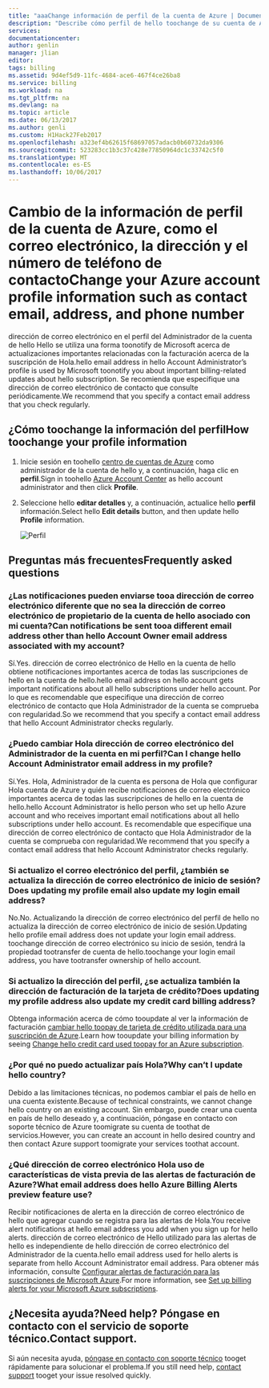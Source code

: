 ```yaml
---
title: "aaaChange información de perfil de la cuenta de Azure | Documentos de Microsoft"
description: "Describe cómo perfil de hello toochange de su cuenta de Azure y respuestas Hola preguntas comunes, por ejemplo, ¿por qué no se puede cambiar país Hola centro de cuentas de Azure"
services: 
documentationcenter: 
author: genlin
manager: jlian
editor: 
tags: billing
ms.assetid: 9d4ef5d9-11fc-4684-ace6-467f4ce26ba8
ms.service: billing
ms.workload: na
ms.tgt_pltfrm: na
ms.devlang: na
ms.topic: article
ms.date: 06/13/2017
ms.author: genli
ms.custom: H1Hack27Feb2017
ms.openlocfilehash: a323ef4b62615f68697057adacb0b60732da9306
ms.sourcegitcommit: 523283cc1b3c37c428e77850964dc1c33742c5f0
ms.translationtype: MT
ms.contentlocale: es-ES
ms.lasthandoff: 10/06/2017
---
```

# <a name="change-your-azure-account-profile-information-such-as-contact-email-address-and-phone-number"></a><span data-ttu-id="cdc8a-103">Cambio de la información de perfil de la cuenta de Azure, como el correo electrónico, la dirección y el número de teléfono de contacto</span><span class="sxs-lookup"><span data-stu-id="cdc8a-103">Change your Azure account profile information such as contact email, address, and phone number</span></span>
<span data-ttu-id="cdc8a-104">dirección de correo electrónico en el perfil del Administrador de la cuenta de hello Hello se utiliza una forma toonotify de Microsoft acerca de actualizaciones importantes relacionadas con la facturación acerca de la suscripción de Hola.</span><span class="sxs-lookup"><span data-stu-id="cdc8a-104">hello email address in hello Account Administrator’s profile is used by Microsoft toonotify you about important billing-related updates about hello subscription.</span></span> <span data-ttu-id="cdc8a-105">Se recomienda que especifique una dirección de correo electrónico de contacto que consulte periódicamente.</span><span class="sxs-lookup"><span data-stu-id="cdc8a-105">We recommend that you specify a contact email address that you check regularly.</span></span>

## <a name="how-toochange-your-profile-information"></a><span data-ttu-id="cdc8a-106">¿Cómo toochange la información del perfil</span><span class="sxs-lookup"><span data-stu-id="cdc8a-106">How toochange your profile information</span></span>
1. <span data-ttu-id="cdc8a-107">Inicie sesión en toohello [centro de cuentas de Azure](https://account.windowsazure.com/) como administrador de la cuenta de hello y, a continuación, haga clic en **perfil**.</span><span class="sxs-lookup"><span data-stu-id="cdc8a-107">Sign in toohello [Azure Account Center](https://account.windowsazure.com/) as hello account administrator and then click **Profile**.</span></span> 
2. <span data-ttu-id="cdc8a-108">Seleccione hello **editar detalles** y, a continuación, actualice hello **perfil** información.</span><span class="sxs-lookup"><span data-stu-id="cdc8a-108">Select hello **Edit details** button, and then update hello **Profile** information.</span></span>

   ![Perfil](./media/billing-how-to-change-azure-account-profile/profile.png)

## <a name="frequently-asked-questions"></a><span data-ttu-id="cdc8a-110">Preguntas más frecuentes</span><span class="sxs-lookup"><span data-stu-id="cdc8a-110">Frequently asked questions</span></span>
### <a name="can-notifications-be-sent-tooa-different-email-address-other-than-hello-account-owner-email-address-associated-with-my-account"></a><span data-ttu-id="cdc8a-111">¿Las notificaciones pueden enviarse tooa dirección de correo electrónico diferente que no sea la dirección de correo electrónico de propietario de la cuenta de hello asociado con mi cuenta?</span><span class="sxs-lookup"><span data-stu-id="cdc8a-111">Can notifications be sent tooa different email address other than hello Account Owner email address associated with my account?</span></span>
<span data-ttu-id="cdc8a-112">Sí.</span><span class="sxs-lookup"><span data-stu-id="cdc8a-112">Yes.</span></span> <span data-ttu-id="cdc8a-113">dirección de correo electrónico de Hello en la cuenta de hello obtiene notificaciones importantes acerca de todas las suscripciones de hello en la cuenta de hello.</span><span class="sxs-lookup"><span data-stu-id="cdc8a-113">hello email address on hello account gets important notifications about all hello subscriptions under hello account.</span></span> <span data-ttu-id="cdc8a-114">Por lo que es recomendable que especifique una dirección de correo electrónico de contacto que Hola Administrador de la cuenta se comprueba con regularidad.</span><span class="sxs-lookup"><span data-stu-id="cdc8a-114">So we recommend that you specify a contact email address that hello Account Administrator checks regularly.</span></span>

### <a name="can-i-change-hello-account-administrator-email-address-in-my-profile"></a><span data-ttu-id="cdc8a-115">¿Puedo cambiar Hola dirección de correo electrónico del Administrador de la cuenta en mi perfil?</span><span class="sxs-lookup"><span data-stu-id="cdc8a-115">Can I change hello Account Administrator email address in my profile?</span></span>
<span data-ttu-id="cdc8a-116">Sí.</span><span class="sxs-lookup"><span data-stu-id="cdc8a-116">Yes.</span></span> <span data-ttu-id="cdc8a-117">Hola, Administrador de la cuenta es persona de Hola que configurar Hola cuenta de Azure y quién recibe notificaciones de correo electrónico importantes acerca de todas las suscripciones de hello en la cuenta de hello.</span><span class="sxs-lookup"><span data-stu-id="cdc8a-117">hello Account Administrator is hello person who set up hello Azure account and who receives important email notifications about all hello subscriptions under hello account.</span></span> <span data-ttu-id="cdc8a-118">Es recomendable que especifique una dirección de correo electrónico de contacto que Hola Administrador de la cuenta se comprueba con regularidad.</span><span class="sxs-lookup"><span data-stu-id="cdc8a-118">We recommend that you specify a contact email address that hello Account Administrator checks regularly.</span></span>

### <a name="does-updating-my-profile-email-also-update-my-login-email-address"></a><span data-ttu-id="cdc8a-119">Si actualizo el correo electrónico del perfil, ¿también se actualiza la dirección de correo electrónico de inicio de sesión?</span><span class="sxs-lookup"><span data-stu-id="cdc8a-119">Does updating my profile email also update my login email address?</span></span>
<span data-ttu-id="cdc8a-120">No.</span><span class="sxs-lookup"><span data-stu-id="cdc8a-120">No.</span></span> <span data-ttu-id="cdc8a-121">Actualizando la dirección de correo electrónico del perfil de hello no actualiza la dirección de correo electrónico de inicio de sesión.</span><span class="sxs-lookup"><span data-stu-id="cdc8a-121">Updating hello profile email address does not update your login email address.</span></span> <span data-ttu-id="cdc8a-122">toochange dirección de correo electrónico su inicio de sesión, tendrá la propiedad tootransfer de cuenta de hello.</span><span class="sxs-lookup"><span data-stu-id="cdc8a-122">toochange your login email address, you have tootransfer ownership of hello account.</span></span>

### <a name="does-updating-my-profile-address-also-update-my-credit-card-billing-address"></a><span data-ttu-id="cdc8a-123">Si actualizo la dirección del perfil, ¿se actualiza también la dirección de facturación de la tarjeta de crédito?</span><span class="sxs-lookup"><span data-stu-id="cdc8a-123">Does updating my profile address also update my credit card billing address?</span></span>
<span data-ttu-id="cdc8a-124">Obtenga información acerca de cómo tooupdate al ver la información de facturación [cambiar hello toopay de tarjeta de crédito utilizada para una suscripción de Azure](billing-how-to-change-credit-card.md).</span><span class="sxs-lookup"><span data-stu-id="cdc8a-124">Learn how tooupdate your billing information by seeing [Change hello credit card used toopay for an Azure subscription](billing-how-to-change-credit-card.md).</span></span>

### <a name="why-cant-i-update-hello-country"></a><span data-ttu-id="cdc8a-125">¿Por qué no puedo actualizar país Hola?</span><span class="sxs-lookup"><span data-stu-id="cdc8a-125">Why can’t I update hello country?</span></span>
<span data-ttu-id="cdc8a-126">Debido a las limitaciones técnicas, no podemos cambiar el país de hello en una cuenta existente.</span><span class="sxs-lookup"><span data-stu-id="cdc8a-126">Because of technical constraints, we cannot change hello country on an existing account.</span></span> <span data-ttu-id="cdc8a-127">Sin embargo, puede crear una cuenta en país de hello deseado y, a continuación, póngase en contacto con soporte técnico de Azure toomigrate su cuenta de toothat de servicios.</span><span class="sxs-lookup"><span data-stu-id="cdc8a-127">However, you can create an account in hello desired country and then contact Azure support toomigrate your services toothat account.</span></span>

### <a name="what-email-address-does-hello-azure-billing-alerts-preview-feature-use"></a><span data-ttu-id="cdc8a-128">¿Qué dirección de correo electrónico Hola uso de características de vista previa de las alertas de facturación de Azure?</span><span class="sxs-lookup"><span data-stu-id="cdc8a-128">What email address does hello Azure Billing Alerts preview feature use?</span></span>
<span data-ttu-id="cdc8a-129">Recibir notificaciones de alerta en la dirección de correo electrónico de hello que agregar cuando se registra para las alertas de Hola.</span><span class="sxs-lookup"><span data-stu-id="cdc8a-129">You receive alert notifications at hello email address you add when you sign up for hello alerts.</span></span> <span data-ttu-id="cdc8a-130">dirección de correo electrónico de Hello utilizado para las alertas de hello es independiente de hello dirección de correo electrónico del Administrador de la cuenta.</span><span class="sxs-lookup"><span data-stu-id="cdc8a-130">hello email address used for hello alerts is separate from hello Account Administrator email address.</span></span> <span data-ttu-id="cdc8a-131">Para obtener más información, consulte [Configurar alertas de facturación para las suscripciones de Microsoft Azure](billing-set-up-alerts.md).</span><span class="sxs-lookup"><span data-stu-id="cdc8a-131">For more information, see [Set up billing alerts for your Microsoft Azure subscriptions](billing-set-up-alerts.md).</span></span>

## <a name="need-help-contact-support"></a><span data-ttu-id="cdc8a-132">¿Necesita ayuda?</span><span class="sxs-lookup"><span data-stu-id="cdc8a-132">Need help?</span></span> <span data-ttu-id="cdc8a-133">Póngase en contacto con el servicio de soporte técnico.</span><span class="sxs-lookup"><span data-stu-id="cdc8a-133">Contact support.</span></span>
<span data-ttu-id="cdc8a-134">Si aún necesita ayuda, [póngase en contacto con soporte técnico](https://portal.azure.com/?#blade/Microsoft_Azure_Support/HelpAndSupportBlade) tooget rápidamente para solucionar el problema.</span><span class="sxs-lookup"><span data-stu-id="cdc8a-134">If you still need help, [contact support](https://portal.azure.com/?#blade/Microsoft_Azure_Support/HelpAndSupportBlade) tooget your issue resolved quickly.</span></span> 

